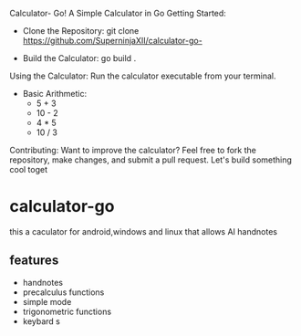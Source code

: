
Calculator- Go!
A Simple Calculator in Go
Getting Started:
 * Clone the Repository:
   git clone https://github.com/SuperninjaXII/calculator-go-

 * Build the Calculator:
   go build .

Using the Calculator:
Run the calculator executable from your terminal.
 * Basic Arithmetic:
   * 5 + 3
   * 10 - 2
   * 4 * 5
   * 10 / 3
     
Contributing:
Want to improve the calculator? Feel free to fork the repository, make changes, and submit a pull request.
Let's build something cool toget
# calculator-go
this a caculator for android,windows and linux that allows AI handnotes

## features
   - handnotes
   - precalculus functions
   - simple mode
   - trigonometric functions
   - keybard s
